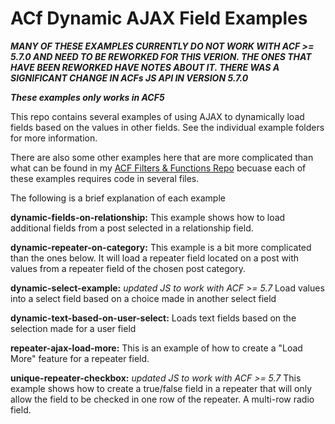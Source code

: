 # ACf Dynamic AJAX Field Examples

***MANY OF THESE EXAMPLES CURRENTLY DO NOT WORK WITH ACF >= 5.7.0 AND NEED TO BE REWORKED FOR THIS VERION. THE ONES THAT HAVE BEEN REWORKED HAVE NOTES ABOUT IT. THERE WAS A SIGNIFICANT CHANGE IN ACFs JS API IN VERSION 5.7.0***

***These examples only works in ACF5***

This repo contains several examples of using AJAX to dynamically load fields based on the values
in other fields. See the individual example folders for more information.

There are also some other examples here that are more complicated than what can be found in my
[ACF Filters & Functions Repo](https://github.com/Hube2/acf-filters-and-functions) becuase each
of these examples requires code in several files.

The following is a brief explanation of each example

**dynamic-fields-on-relationship:** This example shows how to load additional fields from a post selected
in a relationship field.

**dynamic-repeater-on-category:** This example is a bit more complicated than the ones below. It will load a
repeater field located on a post with values from a repeater field of the chosen post category.

**dynamic-select-example:** *updated JS to work with ACF >= 5.7* Load values into a select field based on a choice made in another select field

**dynamic-text-based-on-user-select:** Loads text fields based on the selection made for a user field

**repeater-ajax-load-more:** This is an example of how to create a "Load More" feature for a repeater field.

**unique-repeater-checkbox:** *updated JS to work with ACF >= 5.7*
This example shows how to create a true/false field in a repeater that will only 
allow the field to be checked in one row of the repeater. A multi-row radio field.

